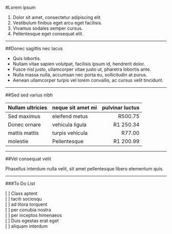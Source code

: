 #Lorem ipsum  
1. Dolor sit amet, consectetur adipiscing elit  
2. Vestibulum finibus eget arcu eget facilisis.  
3. Vivamus sodales semper cursus.  
4. Pellentesque eget consequat elit.   

----------

##Donec sagittis nec lacus

- Quis lobortis.  
- Nullam vitae sapien volutpat, facilisis ipsum id, hendrerit dolor.   
- Fusce nisl justo, ullamcorper vitae justo ut, pharetra lobortis ante.   
- Nulla massa nulla, accumsan nec porta eu, sollicitudin at purus.   
- Aenean ullamcorper turpis vel lorem convallis, ac cursus velit tincidunt. 

------------

##Sed sed varius nibh 

| Nullam ultricies | neque sit amet mi | pulvinar luctus | 
| :--------------- | :---------------- | --------------: |
| Sed maximus      | eleifend metus    | R500.75         |
| Donec ornare     | vehicula ligula   | R1 250.34       |
| mattis mattis    | turpis vehicula   | R77.00          |
| molestie         | Pellentesque      | R1 200.99       |

-------------------

##Vel consequat velit
  
 Phasellus interdum nulla velit, sit amet pellentesque libero elementum quis. 


------------------

###To Do List

[ ] Class aptent  
[ ] taciti sociosqu  
[ ] ad litora torquent  
[ ] per conubia nostra  
[ ] per inceptos himenaeos  
[ ] Duis egestas erat eget  
[ ] aliquam interdum  
